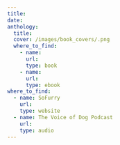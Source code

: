 ```yaml
---
title:
date:
anthology:
  title:
  cover: /images/book_covers/.png
  where_to_find:
    - name:
      url:
      type: book
    - name:
      url:
      type: ebook
where_to_find:
  - name: SoFurry
    url:
    type: website
  - name: The Voice of Dog Podcast
    url:
    type: audio
---
```

